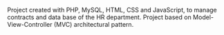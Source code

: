 Project created with PHP, MySQL, HTML, CSS and JavaScript, to manage contracts and data base of the HR department.
Project based on Model-View-Controller (MVC) architectural pattern.
